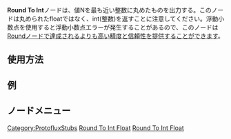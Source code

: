 <languages></languages>

**Round To
Int**ノードは、値Nを最も近い整数に丸めたものを出力する。このノードは丸められたfloatではなく、int(整数)を返すことに注意してください。浮動小数点を使用すると浮動小数点エラーが発生することがあるので、このノードは[Roundノードで達成されるよりも高い精度と信頼性を提供することができます](Round_(Protoflux_node)/ja "wikilink")。

## 使用方法

## 例

## ノードメニュー

[Category:ProtofluxStubs](Category:ProtofluxStubs "wikilink") [Round To
Int Float](Category:Protoflux{{#translation:}} "wikilink") [Round To Int
Float](Category:Protoflux:Math{{#translation:}} "wikilink")